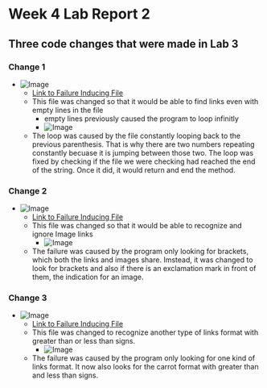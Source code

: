# Week 4 Lab Report 2

## Three code changes that were made in Lab 3

### Change 1
- ![Image](https://cdn.discordapp.com/attachments/852041958067273761/967897825650298900/unknown.png)
  - [Link to Failure Inducing File](https://raw.githubusercontent.com/ozheng7/markdown-parser/a895b0db7147c2f8786d2d1173145e0f79477277/test-file.md) 
  - This file was changed so that it would be able to find links even with empty lines in the file
    - empty lines previously caused the program to loop infinitly
    - ![Image](https://cdn.discordapp.com/attachments/852041958067273761/967902781774114916/unknown.png)
  - The loop was caused by the file constantly looping back to the previous parenthesis. That is why there are two numbers repeating constantly becuase it is jumping between those two. The loop was fixed by checking if the file we were checking had reached the end of the string. Once it did, it would return and end the method.

### Change 2
- ![Image](https://cdn.discordapp.com/attachments/852041958067273761/967906380184944651/unknown.png)
  - [Link to Failure Inducing File](https://raw.githubusercontent.com/ozheng7/markdown-parser/main/part5-secondfile.md)
  - This file was changed so that it would be able to recognize and ignore Image links
    - ![Image](https://cdn.discordapp.com/attachments/852041958067273761/967907301568700417/unknown.png)
  - The failure was caused by the program only looking for brackets, which both the links and images share. Imstead, it was changed to look for brackets and also if there is an exclamation mark in front of them, the indication for an image.

### Change 3
- ![Image](https://cdn.discordapp.com/attachments/856335317203681280/970420725469032560/unknown.png)
  - [Link to Failure Inducing File](https://raw.githubusercontent.com/ozheng7/markdown-parser/main/part5-secondfile.md)
  - This file was changed to recognize another type of links format with greater than or less than signs.
    - ![Image](https://cdn.discordapp.com/attachments/856335317203681280/970422254800363590/unknown.png)
  - The failure was caused by the program only looking for one kind of links format. It now also looks for the carrot format with greater than and less than signs.
